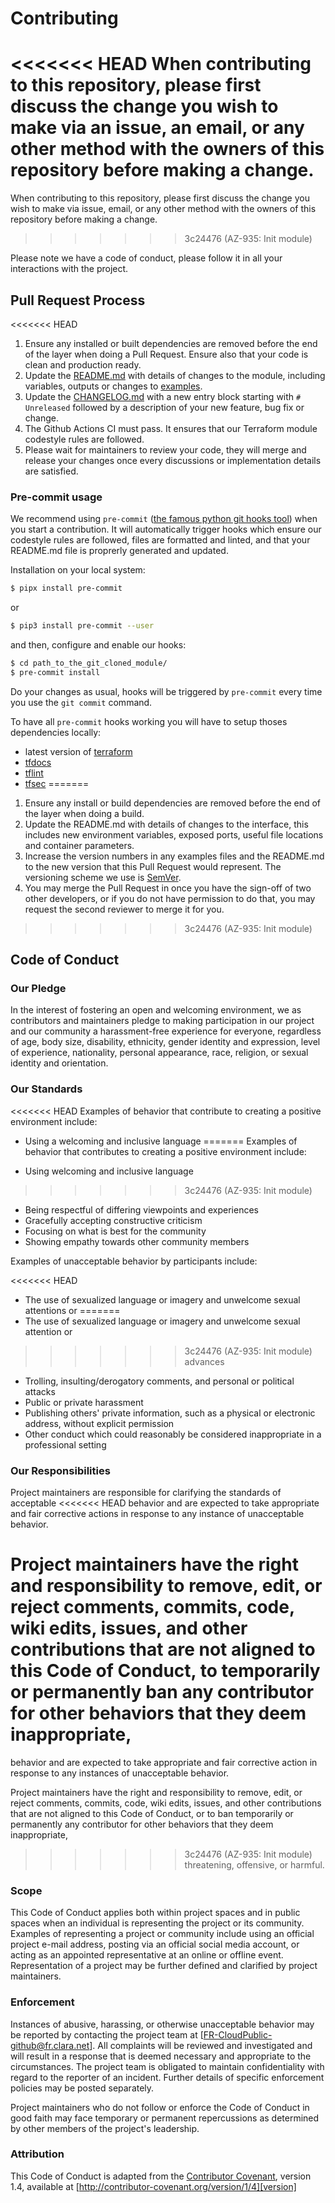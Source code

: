 # Contributing

<<<<<<< HEAD
When contributing to this repository, please first discuss the change you wish to make via an issue,
an email, or any other method with the owners of this repository before making a change.
=======
When contributing to this repository, please first discuss the change you wish to make via issue,
email, or any other method with the owners of this repository before making a change. 
>>>>>>> 3c24476 (AZ-935: Init module)

Please note we have a code of conduct, please follow it in all your interactions with the project.

## Pull Request Process

<<<<<<< HEAD
1. Ensure any installed or built dependencies are removed before the end of the layer when doing a
   Pull Request. Ensure also that your code is clean and production ready.
2. Update the [README.md](./README.md) with details of changes to the module, including variables, outputs
   or changes to [examples](./examples).
3. Update the [CHANGELOG.md](./CHANGELOG.md) with a new entry block starting with `# Unreleased`
   followed by a description of your new feature, bug fix or change.
4. The Github Actions CI must pass. It ensures that our Terraform module codestyle rules are followed.
5. Please wait for maintainers to review your code, they will merge and release your changes once every
   discussions or implementation details are satisfied.

### Pre-commit usage

We recommend using `pre-commit` ([the famous python git hooks tool](https://pre-commit.com/#intro))
when you start a contribution. It will automatically trigger hooks which ensure our codestyle rules are followed,
files are formatted and linted, and that your README.md file is proprerly generated and updated.

Installation on your local system:
```bash
$ pipx install pre-commit
```
or
```bash
$ pip3 install pre-commit --user
```

and then, configure and enable our hooks:
```bash
$ cd path_to_the_git_cloned_module/
$ pre-commit install
```

Do your changes as usual, hooks will be triggered by `pre-commit` every time you use the `git commit` command.

To have all `pre-commit` hooks working you will have to setup thoses dependencies locally:
- latest version of [terraform](https://releases.hashicorp.com/terraform/)
- [tfdocs](https://github.com/terraform-docs/terraform-docs)
- [tflint](https://github.com/terraform-linters/tflint)
- [tfsec](https://github.com/aquasecurity/tfsec)
=======
1. Ensure any install or build dependencies are removed before the end of the layer when doing a 
   build.
2. Update the README.md with details of changes to the interface, this includes new environment 
   variables, exposed ports, useful file locations and container parameters.
3. Increase the version numbers in any examples files and the README.md to the new version that this
   Pull Request would represent. The versioning scheme we use is [SemVer](http://semver.org/).
4. You may merge the Pull Request in once you have the sign-off of two other developers, or if you 
   do not have permission to do that, you may request the second reviewer to merge it for you.
>>>>>>> 3c24476 (AZ-935: Init module)

## Code of Conduct

### Our Pledge

In the interest of fostering an open and welcoming environment, we as
contributors and maintainers pledge to making participation in our project and
our community a harassment-free experience for everyone, regardless of age, body
size, disability, ethnicity, gender identity and expression, level of experience,
nationality, personal appearance, race, religion, or sexual identity and
orientation.

### Our Standards

<<<<<<< HEAD
Examples of behavior that contribute to creating a positive environment
include:

* Using a welcoming and inclusive language
=======
Examples of behavior that contributes to creating a positive environment
include:

* Using welcoming and inclusive language
>>>>>>> 3c24476 (AZ-935: Init module)
* Being respectful of differing viewpoints and experiences
* Gracefully accepting constructive criticism
* Focusing on what is best for the community
* Showing empathy towards other community members

Examples of unacceptable behavior by participants include:

<<<<<<< HEAD
* The use of sexualized language or imagery and unwelcome sexual attentions or
=======
* The use of sexualized language or imagery and unwelcome sexual attention or
>>>>>>> 3c24476 (AZ-935: Init module)
advances
* Trolling, insulting/derogatory comments, and personal or political attacks
* Public or private harassment
* Publishing others' private information, such as a physical or electronic
  address, without explicit permission
* Other conduct which could reasonably be considered inappropriate in a
  professional setting

### Our Responsibilities

Project maintainers are responsible for clarifying the standards of acceptable
<<<<<<< HEAD
behavior and are expected to take appropriate and fair corrective actions in
response to any instance of unacceptable behavior.

Project maintainers have the right and responsibility to remove, edit, or
reject comments, commits, code, wiki edits, issues, and other contributions
that are not aligned to this Code of Conduct, to temporarily or permanently
ban any contributor for other behaviors that they deem inappropriate,
=======
behavior and are expected to take appropriate and fair corrective action in
response to any instances of unacceptable behavior.

Project maintainers have the right and responsibility to remove, edit, or
reject comments, commits, code, wiki edits, issues, and other contributions
that are not aligned to this Code of Conduct, or to ban temporarily or
permanently any contributor for other behaviors that they deem inappropriate,
>>>>>>> 3c24476 (AZ-935: Init module)
threatening, offensive, or harmful.

### Scope

This Code of Conduct applies both within project spaces and in public spaces
when an individual is representing the project or its community. Examples of
representing a project or community include using an official project e-mail
address, posting via an official social media account, or acting as an appointed
representative at an online or offline event. Representation of a project may be
further defined and clarified by project maintainers.

### Enforcement

Instances of abusive, harassing, or otherwise unacceptable behavior may be
reported by contacting the project team at [FR-CloudPublic-github@fr.clara.net]. All
complaints will be reviewed and investigated and will result in a response that
is deemed necessary and appropriate to the circumstances. The project team is
obligated to maintain confidentiality with regard to the reporter of an incident.
Further details of specific enforcement policies may be posted separately.

Project maintainers who do not follow or enforce the Code of Conduct in good
faith may face temporary or permanent repercussions as determined by other
members of the project's leadership.

### Attribution

This Code of Conduct is adapted from the [Contributor Covenant][homepage], version 1.4,
available at [http://contributor-covenant.org/version/1/4][version]

[homepage]: http://contributor-covenant.org
[version]: http://contributor-covenant.org/version/1/4/

